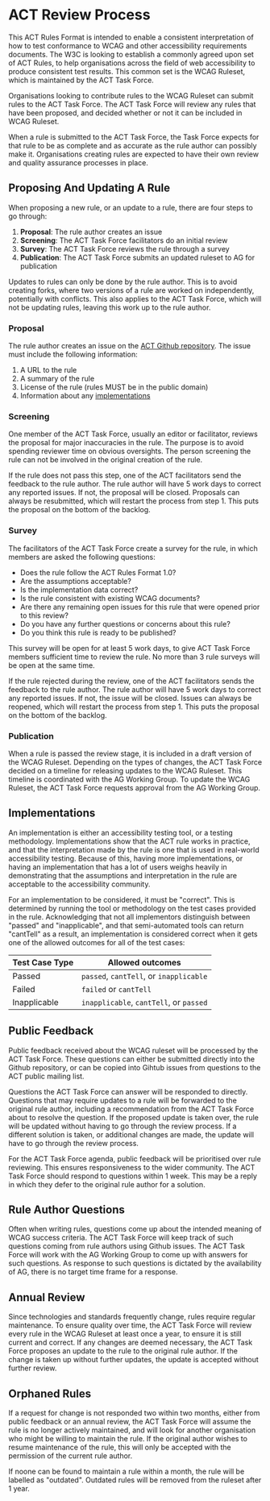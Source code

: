 # ACT Review Process

This ACT Rules Format is intended to enable a consistent interpretation of how to test conformance to WCAG and other accessibility requirements documents. The W3C is looking to establish a commonly agreed upon set of ACT Rules, to help organisations across the field of web accessibility to produce consistent test results. This common set is the WCAG Ruleset, which is maintained by the ACT Task Force.

Organisations looking to contribute rules to the WCAG Ruleset can submit rules to the ACT Task Force. The ACT Task Force will review any rules that have been proposed, and decided whether or not it can be included in WCAG Ruleset.

When a rule is submitted to the ACT Task Force, the Task Force expects for that rule to be as complete and as accurate as the rule author can possibly make it. Organisations creating rules are expected to have their own review and quality assurance processes in place. 

## Proposing And Updating A Rule

When proposing a new rule, or an update to a rule, there are four steps to go through:

1. **Proposal**: The rule author creates an issue
2. **Screening**: The ACT Task Force facilitators do an initial review
3. **Survey**: The ACT Task Force reviews the rule through a survey
5. **Publication**: The ACT Task Force submits an updated ruleset to AG for publication

Updates to rules can only be done by the rule author. This is to avoid creating forks, where two versions of a rule are worked on independently, potentially with conflicts. This also applies to the ACT Task Force, which will not be updating rules, leaving this work up to the rule author.

### Proposal

The rule author creates an issue on the [ACT Github repository](https://github.com/w3c/wcag-act/issues). The issue must include the following information:

1. A URL to the rule
2. A summary of the rule
3. License of the rule (rules MUST be in the public domain)
4. Information about any [implementations](#implementations)

### Screening

One member of the ACT Task Force, usually an editor or facilitator, reviews the proposal for major inaccuracies in the rule. The purpose is to avoid spending reviewer time on obvious oversights. The person screening the rule can not be involved in the original creation of the rule.

If the rule does not pass this step, one of the ACT facilitators send the feedback to the rule author. The rule author will have 5 work days to correct any reported issues. If not, the proposal will be closed. Proposals can always be resubmitted, which will restart the process from step 1. This puts the proposal on the bottom of the backlog.

### Survey

The facilitators of the ACT Task Force create a survey for the rule, in which members are asked the following questions:

- Does the rule follow the ACT Rules Format 1.0?
- Are the assumptions acceptable?
- Is the implementation data correct?
- Is the rule consistent with existing WCAG documents?
- Are there any remaining open issues for this rule that were opened prior to this review?
- Do you have any further questions or concerns about this rule?
- Do you think this rule is ready to be published?

This survey will be open for at least 5 work days, to give ACT Task Force members sufficient time to review the rule. No more than 3 rule surveys will be open at the same time.

If the rule rejected during the review, one of the ACT facilitators sends the feedback to the rule author. The rule author will have 5 work days to correct any reported issues. If not, the issue will be closed. Issues can always be reopened, which will restart the process from step 1. This puts the proposal on the bottom of the backlog.

### Publication

When a rule is passed the review stage, it is included in a draft version of the WCAG Ruleset. Depending on the types of changes, the ACT Task Force decided on a timeline for releasing updates to the WCAG Ruleset. This timeline is coordinated with the AG Working Group. To update the WCAG Ruleset, the ACT Task Force requests approval from the AG Working Group.

## Implementations

An implementation is either an accessibility testing tool, or a testing methodology. Implementations show that the ACT rule works in practice, and that the interpretation made by the rule is one that is used in real-world accessibility testing. Because of this, having more implementations, or having an implementation that has a lot of users weighs heavily in demonstrating that the assumptions and interpretation in the rule are acceptable to the accessibility community.

For an implementation to be considered, it must be "correct". This is determined by running the tool or methodology on the test cases provided in the rule. Acknowledging that not all implementors distinguish between "passed" and "inapplicable", and that semi-automated tools can return "cantTell" as a result, an implementation is considered correct when it gets one of the allowed outcomes for all of the test cases:

| Test Case Type | Allowed outcomes                        |
| -------------- | --------------------------------------- |
| Passed         | `passed`, `cantTell`, or `inapplicable` |
| Failed         | `failed` or `cantTell`                  |
| Inapplicable   | `inapplicable`, `cantTell`, or `passed` |

## Public Feedback

Public feedback received about the WCAG ruleset will be processed by the ACT Task Force. These questions can either be submitted directly into the Github repository, or can be copied into Gihtub issues from questions to the ACT public mailing list.

Questions the ACT Task Force can answer will be responded to directly. Questions that may require updates to a rule will be forwarded to the original rule author, including a recommendation from the ACT Task Force about to resolve the question. If the proposed update is taken over, the rule will be updated without having to go through the review process. If a different solution is taken, or additional changes are made, the update will have to go through the review process.

For the ACT Task Force agenda, public feedback will be prioritised over rule reviewing. This ensures responsiveness to the wider community. The ACT Task Force should respond to questions within 1 week. This may be a reply in which they defer to the original rule author for a solution.

## Rule Author Questions

Often when writing rules, questions come up about the intended meaning of WCAG success criteria. The ACT Task Force will keep track of such questions coming from rule authors using Github issues. The ACT Task Force will work with the AG Working Group to come up with answers for such questions. As response to such questions is dictated by the availability of AG, there is no target time frame for a response.

## Annual Review

Since technologies and standards frequently change, rules require regular maintenance. To ensure quality over time, the ACT Task Force will review every rule in the WCAG Ruleset at least once a year, to ensure it is still current and correct. If any changes are deemed necessary, the ACT Task Force proposes an update to the rule to the original rule author. If the change is taken up without further updates, the update is accepted without further review.

## Orphaned Rules

If a request for change is not responded two within two months, either from public feedback or an annual review, the ACT Task Force will assume the rule is no longer actively maintained, and will look for another organisation who might be willing to maintain the rule. If the original author wishes to resume maintenance of the rule, this will only be accepted with the permission of the current rule author.

If noone can be found to maintain a rule within a month, the rule will be labelled as "outdated". Outdated rules will be removed from the ruleset after 1 year.
